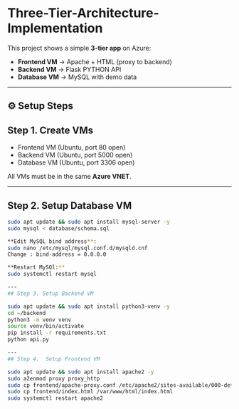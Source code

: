 # Three-Tier-Architecture-Implementation

This project shows a simple **3-tier app** on Azure:
- **Frontend VM** → Apache + HTML (proxy to backend)
- **Backend VM** → Flask PYTHON API
- **Database VM** → MySQL with demo data

---

## ⚙️ Setup Steps

## Step 1. Create VMs
- Frontend VM (Ubuntu, port 80 open)
- Backend VM (Ubuntu, port 5000 open)
- Database VM (Ubuntu, port 3306 open)

All VMs must be in the same **Azure VNET**.

---

## Step 2. Setup Database VM
```bash
sudo apt update && sudo apt install mysql-server -y
sudo mysql < database/schema.sql

**Edit MySQL bind address**:
sudo nano /etc/mysql/mysql.conf.d/mysqld.cnf
Change : bind-address = 0.0.0.0

**Restart MySQl:**
sudo systemctl restart mysql

---
## Step 3. Setup Backend VM

sudo apt update && sudo apt install python3-venv -y
cd ~/backend
python3 -m venv venv
source venv/bin/activate
pip install -r requirements.txt
python api.py

---
## Step 4.  Setup Frontend VM

sudo apt update && sudo apt install apache2 -y
sudo a2enmod proxy proxy_http
sudo cp frontend/apache-proxy.conf /etc/apache2/sites-available/000-default.conf
sudo cp frontend/index.html /var/www/html/index.html
sudo systemctl restart apache2
